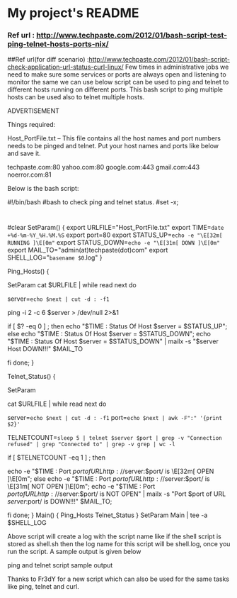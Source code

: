 # My project's README

### Ref url : http://www.techpaste.com/2012/01/bash-script-test-ping-telnet-hosts-ports-nix/ 
##Ref url(for diff scenario) :http://www.techpaste.com/2012/01/bash-script-check-application-url-status-curl-linux/
Few times in administrative jobs we need to make sure some services or ports are always open and listening to monitor the same we can use below script can be used to ping and telnet to different hosts running on different ports. This bash script to ping multiple hosts can be used also to  telnet multiple hosts.


ADVERTISEMENT

Things required:

Host_PortFile.txt – This file contains all the host names and port numbers needs to be pinged and telnet. Put your host names and ports like below and save it.

techpaste.com:80
yahoo.com:80
google.com:443
gmail.com:443
noerror.com:81

 

 Below is the bash script:

 #!/bin/bash
 #bash to check ping and telnet status.
 #set -x;
 #
 #clear
 SetParam() {
 export URLFILE="Host_PortFile.txt"
 export TIME=`date +%d-%m-%Y_%H.%M.%S`
 export port=80
 export STATUS_UP=`echo -e "\E[32m[ RUNNING ]\E[0m"`
 export STATUS_DOWN=`echo -e "\E[31m[ DOWN ]\E[0m"`
 export MAIL_TO="admin(at)techpaste(dot)com"
 export SHELL_LOG="`basename $0`.log"
 }

 Ping_Hosts() {

 SetParam
 cat $URLFILE | while read next
 do

 server=`echo $next | cut -d : -f1`

 ping -i 2 -c 6 $server > /dev/null 2>&1

 if [ $? -eq 0 ] ; then
 echo "$TIME : Status Of Host $server = $STATUS_UP";
 else
 echo "$TIME : Status Of Host $server = $STATUS_DOWN";
 echo "$TIME : Status Of Host $server = $STATUS_DOWN" | mailx -s "$server Host DOWN!!!" $MAIL_TO

 fi
 done;
 }

 Telnet_Status() {

 SetParam

 cat $URLFILE | while read next
 do

 server=`echo $next | cut -d : -f1`
 port=`echo $next | awk -F":" '{print $2}'`

 TELNETCOUNT=`sleep 5 | telnet $server $port | grep -v "Connection refused" | grep "Connected to" | grep -v grep | wc -l`

 if [ $TELNETCOUNT -eq 1 ] ; then

 echo -e "$TIME : Port $port of URL http://$server:$port/ is \E[32m[ OPEN ]\E[0m";
 else
 echo -e "$TIME : Port $port of URL http://$server:$port/ is \E[31m[ NOT OPEN ]\E[0m";
 echo -e "$TIME : Port $port of URL http://$server:$port/ is NOT OPEN" | mailx -s "Port $port of URL $server:$port/ is DOWN!!!" $MAIL_TO;

 fi
 done;
 }
 Main() {
 Ping_Hosts
 Telnet_Status
 }
 SetParam
 Main | tee -a $SHELL_LOG

 Above script will create a log with the script name like if the shell script is stored as shell.sh then the log name for this script will be shell.log, once you run the script. A sample output is given below

 ping and telnet script sample output

  

   

   Thanks to Fr3dY for a new script which can also be used for the same tasks like ping, telnet and curl. 
